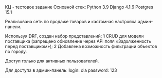 КЦ - тестовое задание
Основной стек:
Python 3.9
Django 4.1.6
Postgres 15.1

Реализована сеть по продаже товаров и кастомная настройка админ-панели.

Используя DRF, создан набор представлений:
1 CRUD для модели поставщика (запрещено обновление через API поля «Задолженность перед поставщиком»);
2 Добавлена возможность фильтрации объектов по городу.

Доступ только для активных пользователей.

Для доступа в админ-панель:
login: ola
password: 123

